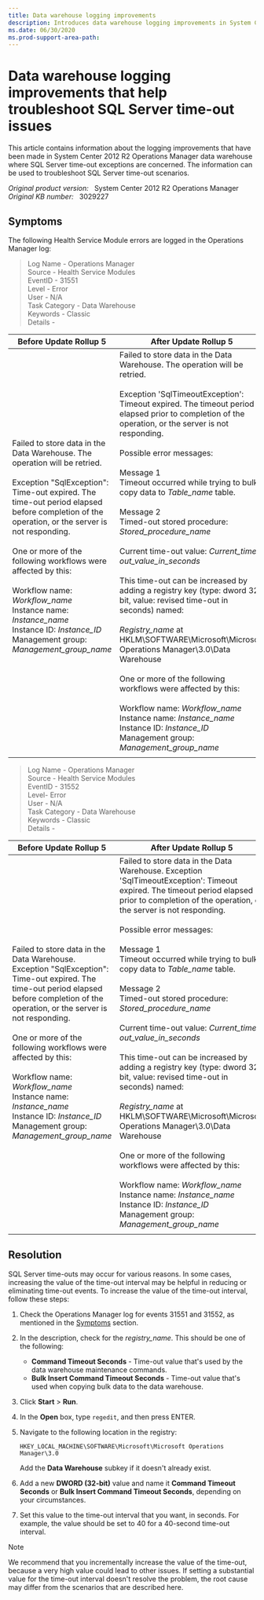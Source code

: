 ```yaml
---
title: Data warehouse logging improvements
description: Introduces data warehouse logging improvements in System Center 2012 R2 Operations Manager Update Rollup 5.
ms.date: 06/30/2020
ms.prod-support-area-path: 
---
```

# Data warehouse logging improvements that help troubleshoot SQL Server time-out issues

This article contains information about the logging improvements that have been made in System Center 2012 R2 Operations Manager data warehouse where SQL Server time-out exceptions are concerned. The information can be used to troubleshoot SQL Server time-out scenarios.

_Original product version:_ &nbsp; System Center 2012 R2 Operations Manager  
_Original KB number:_ &nbsp; 3029227

## Symptoms

The following Health Service Module errors are logged in the Operations Manager log:

> Log Name - Operations Manager  
> Source - Health Service Modules  
> EventID - 31551  
> Level - Error  
> User - N/A  
> Task Category - Data Warehouse  
> Keywords - Classic  
> Details -

|Before Update Rollup 5|After Update Rollup 5|
|---|---|
|Failed to store data in the Data Warehouse. The operation will be retried.<br/><br/>Exception "SqlException": Time-out expired. The time-out period elapsed before completion of the operation, or the server is not responding.<br/><br/>One or more of the following workflows were affected by this:<br/><br/>Workflow name: *Workflow_name* <br/>Instance name: *Instance_name* <br/>Instance ID: *Instance_ID* <br/>Management group: *Management_group_name* <br/><br/>|Failed to store data in the Data Warehouse. The operation will be retried.<br/><br/>Exception 'SqlTimeoutException': Timeout expired. The timeout period elapsed prior to completion of the operation, or the server is not responding.<br/><br/>Possible error messages:<br/><br/> Message 1 <br/> Timeout occurred while trying to bulk copy data to *Table_name* table.<br/><br/> Message 2 <br/> Timed-out stored procedure: *Stored_procedure_name* <br/> <br/>Current time-out value: *Current_time-out_value_in_seconds* <br/><br/>This time-out can be increased by adding a registry key (type: dword 32 bit, value: revised time-out in seconds) named: <br/><br/>*Registry_name* at HKLM\SOFTWARE\Microsoft\Microsoft Operations Manager\3.0\Data Warehouse<br/><br/>One or more of the following workflows were affected by this:<br/><br/>Workflow name: *Workflow_name* <br/>Instance name: *Instance_name* <br/>Instance ID: *Instance_ID* <br/>Management group: *Management_group_name*|
|||

> Log Name - Operations Manager  
> Source - Health Service Modules  
> EventID - 31552  
> Level- Error  
> User - N/A  
> Task Category - Data Warehouse  
> Keywords - Classic  
> Details -

|Before Update Rollup 5|After Update Rollup 5|
|---|---|
|Failed to store data in the Data Warehouse.<br/>Exception "SqlException": Time-out expired. The time-out period elapsed before completion of the operation, or the server is not responding.<br/><br/>One or more of the following workflows were affected by this:<br/><br/>Workflow name: *Workflow_name* <br/>Instance name: *Instance_name* <br/>Instance ID: *Instance_ID* <br/>Management group: *Management_group_name*|Failed to store data in the Data Warehouse. Exception 'SqlTimeoutException': Timeout expired. The timeout period elapsed prior to completion of the operation, or the server is not responding.<br/><br/>Possible error messages:<br/><br/> Message 1 <br/> Timeout occurred while trying to bulk copy data to *Table_name*  table.<br/><br/> Message 2 <br/> Timed-out stored procedure: *Stored_procedure_name* <br/> <br/>Current time-out value: *Current_time-out_value_in_seconds* <br/><br/>This time-out can be increased by adding a registry key (type: dword 32 bit, value: revised time-out in seconds) named: <br/><br/>*Registry_name* at HKLM\SOFTWARE\Microsoft\Microsoft Operations Manager\3.0\Data Warehouse<br/><br/>One or more of the following workflows were affected by this:<br/><br/>Workflow name: *Workflow_name* <br/>Instance name: *Instance_name* <br/>Instance ID: *Instance_ID* <br/>Management group: *Management_group_name*|
|||

## Resolution

SQL Server time-outs may occur for various reasons. In some cases, increasing the value of the time-out interval may be helpful in reducing or eliminating time-out events. To increase the value of the time-out interval, follow these steps:

1. Check the Operations Manager log for events 31551 and 31552, as mentioned in the [Symptoms](#symptoms) section.

2. In the description, check for the *registry_name*. This should be one of the following:

   - **Command Timeout Seconds** - Time-out value that's used by the data warehouse maintenance commands.
   - **Bulk Insert Command Timeout Seconds** - Time-out value that's used when copying bulk data to the data warehouse.

3. Click **Start** > **Run**.
4. In the **Open** box, type `regedit`, and then press ENTER.

5. Navigate to the following location in the registry:

    `HKEY_LOCAL_MACHINE\SOFTWARE\Microsoft\Microsoft Operations Manager\3.0`

   Add the **Data Warehouse** subkey if it doesn't already exist.

6. Add a new **DWORD (32-bit)** value and name it **Command Timeout Seconds** or **Bulk Insert Command Timeout Seconds**, depending on your circumstances.

7. Set this value to the time-out interval that you want, in seconds. For example, the value should be set to 40 for a 40-second time-out interval.

> [!NOTE]
> We recommend that you incrementally increase the value of the time-out, because a very high value could lead to other issues. If setting a substantial value for the time-out interval doesn't resolve the problem, the root cause may differ from the scenarios that are described here.
